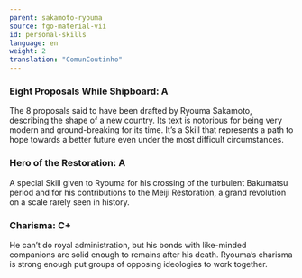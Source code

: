 ```yaml
---
parent: sakamoto-ryouma
source: fgo-material-vii
id: personal-skills
language: en
weight: 2
translation: "ComunCoutinho"
---
```


### Eight Proposals While Shipboard: A

The 8 proposals said to have been drafted by Ryouma Sakamoto, describing the shape of a new country. Its text is notorious for being very modern and ground-breaking for its time. It’s a Skill that represents a path to hope towards a better future even under the most difficult circumstances.

### Hero of the Restoration: A

A special Skill given to Ryouma for his crossing of the turbulent Bakumatsu period and for his contributions to the Meiji Restoration, a grand revolution on a scale rarely seen in history.

### Charisma: C+

He can’t do royal administration, but his bonds with like-minded companions are solid enough to remains after his death.
Ryouma’s charisma is strong enough put groups of opposing ideologies to work together.
